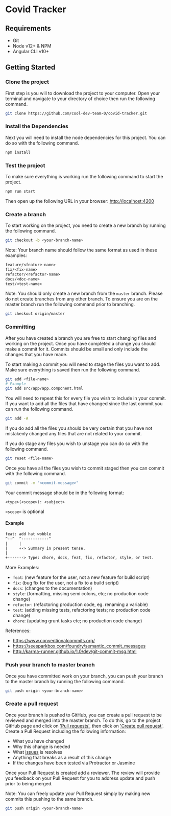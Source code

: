 # Covid Tracker

## Requirements

- Git
- Node v12+ & NPM
- Angular CLI v10+

## Getting Started

### Clone the project

First step is you will to download the project to your computer.
Open your terminal and navigate to your directory of choice then run the following command.

```sh
git clone https://github.com/cool-dev-team-0/covid-tracker.git
```

### Install the Dependencies

Next you will need to install the node dependencies for this project.
You can do so with the following command.

```sh
npm install
```

### Test the project

To make sure everything is working run the following command to start the project.

```sh
npm run start
```

Then open up the following URL in your browser:
<http://localhost:4200>

### Create a branch

To start working on the project, you need to create a new branch by running the following command.

```sh
git checkout -b <your-branch-name>
```

Note: Your branch name should follow the same format as used in these examples:

```txt
feature/<feature-name>
fix/<fix-name>
refactor/<refactor-name>
docs/<doc-name>
test/<test-name>
```

Note: You should only create a new branch from the `master` branch. Please do not create branches from any other branch.
To ensure you are on the master branch run the following command prior to branching.

```sh
git checkout origin/master
```

### Committing

After you have created a branch you are free to start changing files and working on the project. Once you have completed a change you should make a commit for it. Commits should be small and only include the changes that you have made.

To start making a commit you will need to stage the files you want to add. Make sure everything is saved then run the following command.

```sh
git add <file-name>
# Example
git add src/app/app.component.html
```

You will need to repeat this for every file you wish to include in your commit. If you want to add all the files that have changed since the last commit you can run the following command.

```sh
git add -A
```

If you do add all the files you should be very certain that you have not mistakenly changed any files that are not related to your commit.

If you do stage any files you wish to unstage you can do so with the following command.

```sh
git reset <file-name>
```

Once you have all the files you wish to commit staged then you can commit with the following command.

```sh
git commit -m "<commit-message>"
```

Your commit message should be in the following format:

`<type>(<scope>): <subject>`

`<scope>` is optional

#### Example

```txt
feat: add hat wobble
^--^  ^------------^
|     |
|     +-> Summary in present tense.
|
+-------> Type: chore, docs, feat, fix, refactor, style, or test.
```

More Examples:

- `feat`: (new feature for the user, not a new feature for build script)
- `fix`: (bug fix for the user, not a fix to a build script)
- `docs`: (changes to the documentation)
- `style`: (formatting, missing semi colons, etc; no production code change)
- `refactor`: (refactoring production code, eg. renaming a variable)
- `test`: (adding missing tests, refactoring tests; no production code change)
- `chore`: (updating grunt tasks etc; no production code change)

References:

- <https://www.conventionalcommits.org/>
- <https://seesparkbox.com/foundry/semantic_commit_messages>
- <http://karma-runner.github.io/1.0/dev/git-commit-msg.html>

### Push your branch to master branch

Once you have committed work on your branch, you can push your branch to the master branch by running the following command.

```sh
git push origin <your-branch-name>
```

### Create a pull request

Once your branch is pushed to GitHub, you can create a pull request to be reviewed and merged into the master branch. To do this, go to the project GitHub page and click on ['Pull requests'](https://github.com/cool-dev-team-0/covid-tracker/pulls), then click on ['Create pull request'](https://github.com/cool-dev-team-0/covid-tracker/compare). Create a Pull Request including the following information:

- What you have changed
- Why this change is needed
- What [issues](https://github.com/cool-dev-team-0/covid-tracker/issues) is resolves
- Anything that breaks as a result of this change
- If the changes have been tested via Protractor or Jasmine

Once your Pull Request is created add a reviewer. The review will provide you feedback on your Pull Request for you to address update and push prior to being merged.

Note: You can freely update your Pull Request simply by making new commits this pushing to the same branch.

```sh
git push origin <your-branch-name>
```
